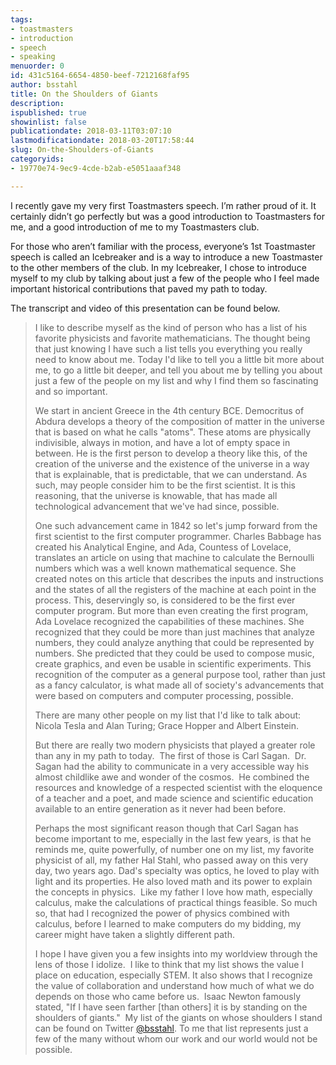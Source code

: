 ```yaml
---
tags:
- toastmasters
- introduction
- speech
- speaking
menuorder: 0
id: 431c5164-6654-4850-beef-7212168faf95
author: bsstahl
title: On the Shoulders of Giants
description: 
ispublished: true
showinlist: false
publicationdate: 2018-03-11T03:07:10
lastmodificationdate: 2018-03-20T17:58:44
slug: On-the-Shoulders-of-Giants
categoryids:
- 19770e74-9ec9-4cde-b2ab-e5051aaaf348

---
```


I recently gave my very first Toastmasters speech. I’m rather proud of it. It certainly didn’t go perfectly but was a good introduction to Toastmasters for me, and a good introduction of me to my Toastmasters club.

For those who aren’t familiar with the process, everyone’s 1st Toastmaster speech is called an Icebreaker and is a way to introduce a new Toastmaster to the other members of the club. In my Icebreaker, I chose to introduce myself to my club by talking about just a few of the people who I feel made important historical contributions that paved my path to today.

The transcript and video of this presentation can be found below.


> I like to describe myself as the kind of person who has a list of his favorite physicists and favorite mathematicians. The thought being that just knowing I have such a list tells you everything you really need to know about me. Today I'd like to tell you a little bit more about me, to go a little bit deeper, and tell you about me by telling you about just a few of the people on my list and why I find them so fascinating and so important.
> 
> We start in ancient Greece in the 4th century BCE. Democritus of Abdura develops a theory of the composition of matter in the universe that is based on what he calls "atoms". These atoms are physically indivisible, always in motion, and have a lot of empty space in between. He is the first person to develop a theory like this, of the creation of the universe and the existence of the universe in a way that is explainable, that is predictable, that we can understand. As such, may people consider him to be the first scientist. It is this reasoning, that the universe is knowable, that has made all technological advancement that we've had since, possible.
> 
> One such advancement came in 1842 so let's jump forward from the first scientist to the first computer programmer. Charles Babbage has created his Analytical Engine, and Ada, Countess of Lovelace, translates an article on using that machine to calculate the Bernoulli numbers which was a well known mathematical sequence. She created notes on this article that describes the inputs and instructions and the states of all the registers of the machine at each point in the process. This, deservingly so, is considered to be the first ever computer program. But more than even creating the first program, Ada Lovelace recognized the capabilities of these machines. She recognized that they could be more than just machines that analyze numbers, they could analyze anything that could be represented by numbers. She predicted that they could be used to compose music, create graphics, and even be usable in scientific experiments. This recognition of the computer as a general purpose tool, rather than just as a fancy calculator, is what made all of society's advancements that were based on computers and computer processing, possible.
> 
> There are many other people on my list that I'd like to talk about: Nicola Tesla and Alan Turing; Grace Hopper and Albert Einstein.
> 
> But there are really two modern physicists that played a greater role than any in my path to today.  The first of those is Carl Sagan.  Dr. Sagan had the ability to communicate in a very accessible way his almost childlike awe and wonder of the cosmos.  He combined the resources and knowledge of a respected scientist with the eloquence of a teacher and a poet, and made science and scientific education available to an entire generation as it never had been before.
> 
> Perhaps the most significant reason though that Carl Sagan has become important to me, especially in the last few years, is that he reminds me, quite powerfully, of number one on my list, my favorite physicist of all, my father Hal Stahl, who passed away on this very day, two years ago. Dad's specialty was optics, he loved to play with light and its properties. He also loved math and its power to explain the concepts in physics.  Like my father I love how math, especially calculus, make the calculations of practical things feasible. So much so, that had I recognized the power of physics combined with calculus, before I learned to make computers do my bidding, my career might have taken a slightly different path.
> 
> I hope I have given you a few insights into my worldview through the lens of those I idolize.  I like to think that my list shows the value I place on education, especially STEM. It also shows that I recognize the value of collaboration and understand how much of what we do depends on those who came before us.  Isaac Newton famously stated, "If I have seen farther [than others] it is by standing on the shoulders of giants."  My list of the giants on whose shoulders I stand can be found on Twitter [@bsstahl](https://twitter.com/socalgurl70). To me that list represents just a few of the many without whom our work and our world would not be possible.




